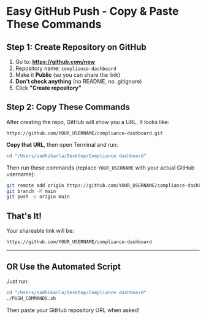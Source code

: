# Easy GitHub Push - Copy & Paste These Commands

## Step 1: Create Repository on GitHub

1. Go to: **https://github.com/new**
2. Repository name: `compliance-dashboard`
3. Make it **Public** (so you can share the link)
4. **Don't check anything** (no README, no .gitignore)
5. Click **"Create repository"**

## Step 2: Copy These Commands

After creating the repo, GitHub will show you a URL. It looks like:
```
https://github.com/YOUR_USERNAME/compliance-dashboard.git
```

**Copy that URL**, then open Terminal and run:

```bash
cd "/Users/sadhikarla/Desktop/Compliance dashboard"
```

Then run these commands (replace `YOUR_USERNAME` with your actual GitHub username):

```bash
git remote add origin https://github.com/YOUR_USERNAME/compliance-dashboard.git
git branch -M main
git push -u origin main
```

## That's It!

Your shareable link will be:
```
https://github.com/YOUR_USERNAME/compliance-dashboard
```

---

## OR Use the Automated Script

Just run:
```bash
cd "/Users/sadhikarla/Desktop/Compliance dashboard"
./PUSH_COMMANDS.sh
```

Then paste your GitHub repository URL when asked!

